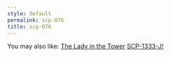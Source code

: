 ```yaml
---
style: default
permalink: scp-076
title: scp-076
---
```

You may also like:
[The Lady in  the Tower](http://scp-wiki.net/the-lady-in-the-tower)
[SCP-1333-J!](http://scp-wiki.net/scp-1333-j)